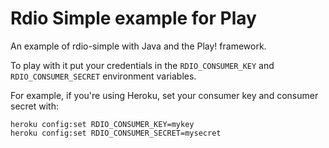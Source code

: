 # Rdio Simple example for Play
An example of rdio-simple with Java and the Play! framework.

To play with it put your credentials in the `RDIO_CONSUMER_KEY` and `RDIO_CONSUMER_SECRET` environment variables.

For example, if you're using Heroku, set your consumer key and consumer secret with:

    heroku config:set RDIO_CONSUMER_KEY=mykey
    heroku config:set RDIO_CONSUMER_SECRET=mysecret
